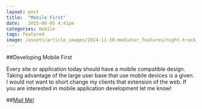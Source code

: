 ```yaml
---
layout: post
title:  "Mobile First"
date:   2015-06-05 4:41pm
categories: mobile
tags: featured
image: /assets/article_images/2014-11-30-mediator_features/night-track.JPG
---
```


##Developing Mobile First

Every site or application today should have a mobile compatible design.
Taking advantage of the large user base that use mobile devices is a given.
I would not want to short change my clients that extension of the web.
If you are interested in mobile application development let me know!

##<a href="mailto:{{ site.email}}">Mail Me!</a>
